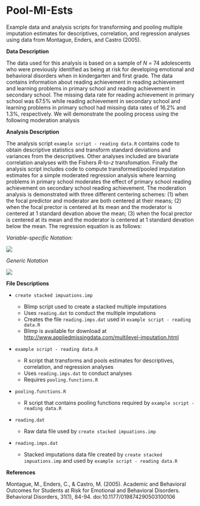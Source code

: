 # Pool-MI-Ests
Example data and analysis scripts for transforming and pooling multiple imputation estimates for descriptives, correlation, and regression analyses using data from Montague, Enders, and Castro (2005).  

**Data Description**

The data used for this analysis is based on a sample of *N* = 74 adolescents who were previously identified as being at risk for developing emotional and behavioral disorders when in kindergarten and first grade. The data contains information about reading achievement in reading achievement and learning problems in primary school and reading achievement in secondary school. The missing data rate for reading achievement in primary school was 67.5% while reading achievement in secondary school and learning problems in primary school had missing data rates of 16.2% and 1.3%, respectively. We will demonstrate the pooling process using the following moderation analysis 

**Analysis Description**

The analysis script `example script - reading data.R` contains code to obtain descriptive statistics and transform standard deviations and variances from the descriptives. Other analyses included are bivariate correlation analyses with the Fishers *R*-to-*z* transfomation. Finally the analysis script includes code to compute transformed/pooled imputation estimates for a simple moderated regression analysis where learning problems in primary school moderates the effect of primary school reading achievement on secondary school reading achievement. The moderation analysis is demonstrated with three different centering schemes: (1) when the focal predictor and moderator are both centered at their means; (2) when the focal prector is centered at its mean and the moderator is centered at 1 standard devation above the mean; (3) when the focal prector is centered at its mean and the moderator is centered at 1 standard devation below the mean. The regression equation is as follows:

*Variable-specific Notation:*

<img src="https://render.githubusercontent.com/render/math?math=READ2_i \= READ1_i %2B LRNPROB1_i %2B READ1_i\*LRNPROB1_i %2B \varepsilon">

*Generic Notation*

<img src="https://render.githubusercontent.com/render/math?math=Y_i \= X_i %2B W_i %2B X_i\*W_i %2B \varepsilon">



**File Descriptions**
- `create stacked impuations.imp` 
  + Blimp script used to create a stacked multiple imputations
  + Uses `reading.dat` to conduct the multiple imputations
  + Creates the file `reading.imps.dat` used in `example script - reading data.R`
  + Blimp is available for download at http://www.appliedmissingdata.com/multilevel-imputation.html

- `example script - reading data.R`
  + R script that transforms and pools estimates for descriptives, correlation, and regression analyses
  + Uses `reading.imps.dat` to conduct analyses
  + Requires `pooling.functions.R`

- `pooling.functions.R`
  + R script that contains pooling functions required by `example script - reading data.R`

- `reading.dat`
  + Raw data file used by `create stacked impuations.imp` 

- `reading.imps.dat`
  + Stacked imputations data file created by `create stacked impuations.imp` and used by `example script - reading data.R`


**References**

Montague, M., Enders, C., & Castro, M. (2005). Academic and Behavioral Outcomes for Students at Risk for Emotional and Behavioral Disorders. Behavioral Disorders, 31(1), 84-94. doi:10.1177/019874290503100106
